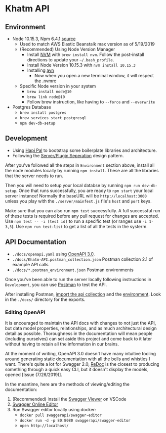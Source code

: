 # Khatm API

## Environment

- Node 10.15.3, Npm 6.4.1 [source](https://medium.com/@katopz/how-to-install-specific-nodejs-version-c6e1cec8aa11)
  - Used to match AWS Elastic Beanstalk max version as of 5/19/2019
  - (Recommended) Using Node Version Manager
     - Install [NVM](https://github.com/nvm-sh/nvm) with `brew install nvm`. Follow the post-install directions to update your `~/.bash_profile`.
     - Install Node Version 10.15.3 with `nvm install 10.15.3`
     - Installing [avn](https://www.npmjs.com/package/avn)
       - Now when you open a new terminal window, it will respect the .nvmrc
  - Specific Node version in your system
     - `brew install node@10`
     - `brew link node@10`
     - Follow brew instruction, like having to `--force` and `--overwrite`
- Postgres Database
  - `brew install postgres`
  - `brew services start postgresql`
  - `npm dev-db-setup`

## Development

- Using [Hapi Pal](https://hapipal.com/) to bootstrap some boilerplate libraries and architecture.
- Following the [Server/Plugin Seperation](https://hapipal.com/best-practices/server-plugin-separation) design pattern.

After you've followed all the steps in `Environment` section above, install all the node modules locally by running `npm install`. These are all the libraries that the server needs to run.

Then you will need to setup your local databse by running `npm run dev-db-setup`. Once that runs successfully, you are ready to `npm start` your local server instance! Normally the baseURL will be `http://localhost:3000` unless you play with the `./server/mainfest.js` file's `host` and `port` keys.

Make sure that you can also run `npm test` successfully. A full successful run of these tests is required before any pull request for changes are accepted. Use `npm test -- -i [test id]` to run a specific test (or ranges use `-i 1-3,5`). Use `npm run test-list` to get a list of all the tests in the systerm.

## API Documentation

- `./docs/openapi.yaml` using [OpenAPI 3.0](https://swagger.io/blog/news/announcing-openapi-3-0/).
- `./docs/Khatm-API.postman_collection.json` Postman collection 2.1 of example API calls
- `./docs/*.postman_environment.json` Postman environments

Once you've been able to run the server locally following instructions in `Development`, you can use [Postman](https://www.getpostman.com/) to test the API.

After installing Postman, [import the api collection](https://learning.getpostman.com/docs/postman/collections/sharing_collections/) and the [environment](https://learning.getpostman.com/docs/postman/environments_and_globals/manage_environments#sharing-an-environment). Look in the `./docs/` directory for the exports.

### Editing OpenAPI

It is encouraged to maintain the API docs with changes to not just the API, but data model properties, relationships, and as much architectural design detail as possible. Thoroughness in the documentation will mean people (including ourselves) can set aside this project and come back to it later without having to retain all the information in our brains.

At the moment of writing, OpenAPI 3.0 doesn't have many intuitive tooling around generating static documentation with all the bells and whistles I want. There's quite a lot for Swagger 2.0, [ReDoc](https://github.com/Redocly/redoc) is the closest to producing something through a quick easy CLI, but it doesn't display the models, opened [Issue (7/26/2019)].

In the meantime, here are the methods of viewing/editing the documentation:
1. (Recommended) Install the [Swagger Viewer](https://marketplace.visualstudio.com/items?itemName=Arjun.swagger-viewer) on VSCode
1. [Swagger Online Editor](http://editor.swagger.io/)
1. Run Swagger editor locally using docker:
     - `docker pull swaggerapi/swagger-editor`
     - `docker run -d -p 80:8080 swaggerapi/swagger-editor`
     - `open http://localhost/`